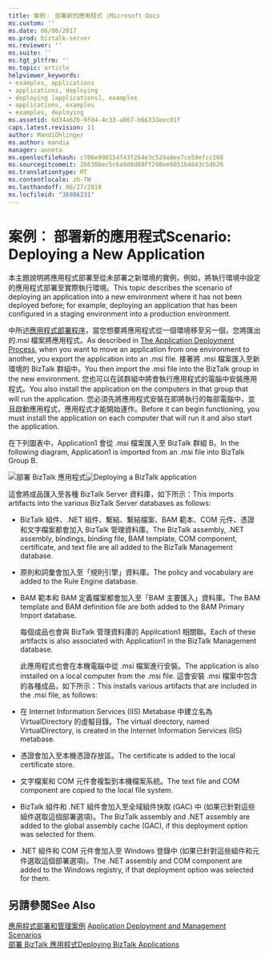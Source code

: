 ```yaml
---
title: 案例︰ 部署新的應用程式 |Microsoft Docs
ms.custom: ''
ms.date: 06/08/2017
ms.prod: biztalk-server
ms.reviewer: ''
ms.suite: ''
ms.tgt_pltfrm: ''
ms.topic: article
helpviewer_keywords:
- examples, applications
- applications, deploying
- deploying [applications], examples
- applications, examples
- examples, deploying
ms.assetid: 6d34a626-9fd4-4c33-a067-b66333eec01f
caps.latest.revision: 11
author: MandiOhlinger
ms.author: mandia
manager: anneta
ms.openlocfilehash: c706e990154f43f264e3c529a8ee7ce59efcc166
ms.sourcegitcommit: 266308ec5c6a9d8d80ff298ee6051b4843c5d626
ms.translationtype: MT
ms.contentlocale: zh-TW
ms.lasthandoff: 06/27/2018
ms.locfileid: "36986231"
---
```

# <a name="scenario-deploying-a-new-application"></a><span data-ttu-id="fd902-102">案例︰ 部署新的應用程式</span><span class="sxs-lookup"><span data-stu-id="fd902-102">Scenario: Deploying a New Application</span></span>
<span data-ttu-id="fd902-103">本主題說明將應用程式部署至從未部署之新環境的實例，例如，將執行環境中設定的應用程式部署至實際執行環境。</span><span class="sxs-lookup"><span data-stu-id="fd902-103">This topic describes the scenario of deploying an application into a new environment where it has not been deployed before; for example, deploying an application that has been configured in a staging environment into a production environment.</span></span>  
  
 <span data-ttu-id="fd902-104">中所述[應用程式部署程序](../core/the-application-deployment-process.md)，當您想要將應用程式從一個環境移至另一個，您將匯出的.msi 檔案將應用程式。</span><span class="sxs-lookup"><span data-stu-id="fd902-104">As described in [The Application Deployment Process](../core/the-application-deployment-process.md), when you want to move an application from one environment to another, you export the application into an .msi file.</span></span> <span data-ttu-id="fd902-105">接著將 .msi 檔案匯入至新環境的 BizTalk 群組中。</span><span class="sxs-lookup"><span data-stu-id="fd902-105">You then import the .msi file into the BizTalk group in the new environment.</span></span> <span data-ttu-id="fd902-106">您也可以在該群組中將會執行應用程式的電腦中安裝應用程式。</span><span class="sxs-lookup"><span data-stu-id="fd902-106">You also install the application on the computers in that group that will run the application.</span></span> <span data-ttu-id="fd902-107">您必須先將應用程式安裝在即將執行的每部電腦中，並且啟動應用程式，應用程式才能開始運作。</span><span class="sxs-lookup"><span data-stu-id="fd902-107">Before it can begin functioning, you must install the application on each computer that will run it and also start the application.</span></span>  
  
 <span data-ttu-id="fd902-108">在下列圖表中，Application1 會從 .msi 檔案匯入至 BizTalk 群組 B。</span><span class="sxs-lookup"><span data-stu-id="fd902-108">In the following diagram, Application1 is imported from an .msi file into BizTalk Group B.</span></span>  
  
 <span data-ttu-id="fd902-109">![部署 BizTalk 應用程式](../core/media/deployapplication.gif "DeployApplication")</span><span class="sxs-lookup"><span data-stu-id="fd902-109">![Deploying a BizTalk application](../core/media/deployapplication.gif "DeployApplication")</span></span>  
  
 <span data-ttu-id="fd902-110">這會將成品匯入至各種 BizTalk Server 資料庫，如下所示：</span><span class="sxs-lookup"><span data-stu-id="fd902-110">This imports artifacts into the various BizTalk Server databases as follows:</span></span>  
  
- <span data-ttu-id="fd902-111">BizTalk 組件、.NET 組件、繫結、繫結檔案、BAM 範本、COM 元件、憑證和文字檔案都會加入 BizTalk 管理資料庫。</span><span class="sxs-lookup"><span data-stu-id="fd902-111">The BizTalk assembly, .NET assembly, bindings, binding file, BAM template, COM component, certificate, and text file are all added to the BizTalk Management database.</span></span>  
  
- <span data-ttu-id="fd902-112">原則和詞彙會加入至「規則引擎」資料庫。</span><span class="sxs-lookup"><span data-stu-id="fd902-112">The policy and vocabulary are added to the Rule Engine database.</span></span>  
  
- <span data-ttu-id="fd902-113">BAM 範本和 BAM 定義檔案都會加入至「BAM 主要匯入」資料庫。</span><span class="sxs-lookup"><span data-stu-id="fd902-113">The BAM template and BAM definition file are both added to the BAM Primary Import database.</span></span>  
  
  <span data-ttu-id="fd902-114">每個成品也會與 BizTalk 管理資料庫的 Application1 相關聯。</span><span class="sxs-lookup"><span data-stu-id="fd902-114">Each of these artifacts is also associated with Application1 in the BizTalk Management database.</span></span>  
  
  <span data-ttu-id="fd902-115">此應用程式也會在本機電腦中從 .msi 檔案進行安裝。</span><span class="sxs-lookup"><span data-stu-id="fd902-115">The application is also installed on a local computer from the .msi file.</span></span> <span data-ttu-id="fd902-116">這會安裝 .msi 檔案中包含的各種成品，如下所示：</span><span class="sxs-lookup"><span data-stu-id="fd902-116">This installs various artifacts that are included in the .msi file, as follows:</span></span>  
  
- <span data-ttu-id="fd902-117">在 Internet Information Services (IIS) Metabase 中建立名為 VirtualDirectory 的虛擬目錄。</span><span class="sxs-lookup"><span data-stu-id="fd902-117">The virtual directory, named VirtualDirectory, is created in the Internet Information Services (IIS) metabase.</span></span>  
  
- <span data-ttu-id="fd902-118">憑證會加入至本機憑證存放區。</span><span class="sxs-lookup"><span data-stu-id="fd902-118">The certificate is added to the local certificate store.</span></span>  
  
- <span data-ttu-id="fd902-119">文字檔案和 COM 元件會複製到本機檔案系統。</span><span class="sxs-lookup"><span data-stu-id="fd902-119">The text file and COM component are copied to the local file system.</span></span>  
  
- <span data-ttu-id="fd902-120">BizTalk 組件和 .NET 組件會加入至全域組件快取 (GAC) 中 (如果已針對這些組件選取這個部署選項)。</span><span class="sxs-lookup"><span data-stu-id="fd902-120">The BizTalk assembly and .NET assembly are added to the global assembly cache (GAC), if this deployment option was selected for them.</span></span>  
  
- <span data-ttu-id="fd902-121">.NET 組件和 COM 元件會加入至 Windows 登錄中 (如果已針對這些組件和元件選取這個部署選項)。</span><span class="sxs-lookup"><span data-stu-id="fd902-121">The .NET assembly and COM component are added to the Windows registry, if that deployment option was selected for them.</span></span>  
  
## <a name="see-also"></a><span data-ttu-id="fd902-122">另請參閱</span><span class="sxs-lookup"><span data-stu-id="fd902-122">See Also</span></span>  
 <span data-ttu-id="fd902-123">[應用程式部署和管理案例](../core/application-deployment-and-management-scenarios.md) </span><span class="sxs-lookup"><span data-stu-id="fd902-123">[Application Deployment and Management Scenarios](../core/application-deployment-and-management-scenarios.md) </span></span>  
 [<span data-ttu-id="fd902-124">部署 BizTalk 應用程式</span><span class="sxs-lookup"><span data-stu-id="fd902-124">Deploying BizTalk Applications</span></span>](../core/deploying-biztalk-applications.md)